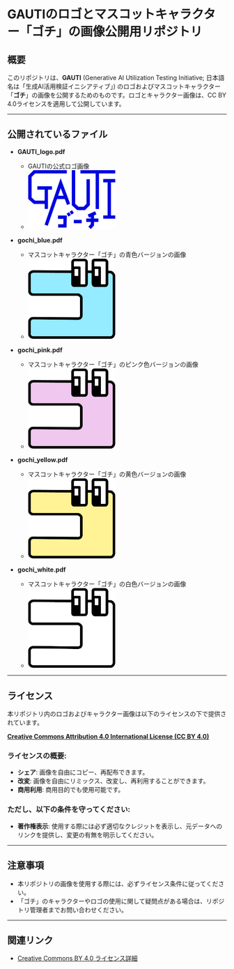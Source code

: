 # GAUTIのロゴとマスコットキャラクター「ゴチ」の画像公開用リポジトリ

## 概要  

このリポジトリは、**GAUTI** (Generative AI Utilization Testing Initiative; 日本語名は「生成AI活用検証イニシアティブ」) のロゴおよびマスコットキャラクター「**ゴチ**」の画像を公開するためのものです。ロゴとキャラクター画像は、CC BY 4.0ライセンスを適用して公開しています。

---

## 公開されているファイル

- **GAUTI_logo.pdf**  
  - GAUTIの公式ロゴ画像
  - <img src="./png_files/GAUTI_logo.png" width="200">

- **gochi_blue.pdf**  
  - マスコットキャラクター「ゴチ」の青色バージョンの画像
  - <img src="./png_files/gochi_blue.png" width="200">

- **gochi_pink.pdf**  
  - マスコットキャラクター「ゴチ」のピンク色バージョンの画像
  - <img src="./png_files/gochi_pink.png" width="200">

- **gochi_yellow.pdf**  
  - マスコットキャラクター「ゴチ」の黄色バージョンの画像
  - <img src="./png_files/gochi_yellow.png" width="200">

- **gochi_white.pdf**  
  - マスコットキャラクター「ゴチ」の白色バージョンの画像
  - <img src="./png_files/gochi_white.png" width="200">

---

## ライセンス

本リポジトリ内のロゴおよびキャラクター画像は以下のライセンスの下で提供されています。  

**[Creative Commons Attribution 4.0 International License (CC BY 4.0)](https://creativecommons.org/licenses/by/4.0/)**  

### ライセンスの概要:
- **シェア**: 画像を自由にコピー、再配布できます。
- **改変**: 画像を自由にリミックス、改変し、再利用することができます。
- **商用利用**: 商用目的でも使用可能です。  

### ただし、以下の条件を守ってください:
- **著作権表示**: 使用する際には必ず適切なクレジットを表示し、元データへのリンクを提供し、変更の有無を明示してください。

---

## 注意事項
- 本リポジトリの画像を使用する際には、必ずライセンス条件に従ってください。
- 「ゴチ」のキャラクターやロゴの使用に関して疑問点がある場合は、リポジトリ管理者までお問い合わせください。

---

## 関連リンク
- [Creative Commons BY 4.0 ライセンス詳細](https://creativecommons.org/licenses/by/4.0/)
